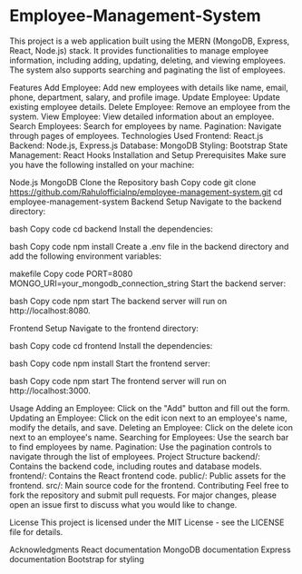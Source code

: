 # Employee-Management-System
This project is a web application built using the MERN (MongoDB, Express, React, Node.js) stack. It provides functionalities to manage employee information, including adding, updating, deleting, and viewing employees. The system also supports searching and paginating the list of employees.

Features
Add Employee: Add new employees with details like name, email, phone, department, salary, and profile image.
Update Employee: Update existing employee details.
Delete Employee: Remove an employee from the system.
View Employee: View detailed information about an employee.
Search Employees: Search for employees by name.
Pagination: Navigate through pages of employees.
Technologies Used
Frontend: React.js
Backend: Node.js, Express.js
Database: MongoDB
Styling: Bootstrap
State Management: React Hooks
Installation and Setup
Prerequisites
Make sure you have the following installed on your machine:

Node.js
MongoDB
Clone the Repository
bash
Copy code
git clone https://github.com/Rahulofficialnp/employee-management-system.git
cd employee-management-system
Backend Setup
Navigate to the backend directory:

bash
Copy code
cd backend
Install the dependencies:

bash
Copy code
npm install
Create a .env file in the backend directory and add the following environment variables:

makefile
Copy code
PORT=8080
MONGO_URI=your_mongodb_connection_string
Start the backend server:

bash
Copy code
npm start
The backend server will run on http://localhost:8080.

Frontend Setup
Navigate to the frontend directory:

bash
Copy code
cd frontend
Install the dependencies:

bash
Copy code
npm install
Start the frontend server:

bash
Copy code
npm start
The frontend server will run on http://localhost:3000.

Usage
Adding an Employee: Click on the "Add" button and fill out the form.
Updating an Employee: Click on the edit icon next to an employee's name, modify the details, and save.
Deleting an Employee: Click on the delete icon next to an employee's name.
Searching for Employees: Use the search bar to find employees by name.
Pagination: Use the pagination controls to navigate through the list of employees.
Project Structure
backend/: Contains the backend code, including routes and database models.
frontend/: Contains the React frontend code.
public/: Public assets for the frontend.
src/: Main source code for the frontend.
Contributing
Feel free to fork the repository and submit pull requests. For major changes, please open an issue first to discuss what you would like to change.

License
This project is licensed under the MIT License - see the LICENSE file for details.

Acknowledgments
React documentation
MongoDB documentation
Express documentation
Bootstrap for styling

